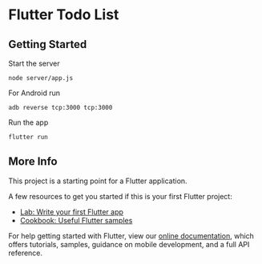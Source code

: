 # Flutter Todo List

## Getting Started

Start the server

```
node server/app.js
```

For Android run
```
adb reverse tcp:3000 tcp:3000
```

Run the app

```
flutter run
```

## More Info

This project is a starting point for a Flutter application.

A few resources to get you started if this is your first Flutter project:

- [Lab: Write your first Flutter app](https://flutter.dev/docs/get-started/codelab)
- [Cookbook: Useful Flutter samples](https://flutter.dev/docs/cookbook)

For help getting started with Flutter, view our
[online documentation](https://flutter.dev/docs), which offers tutorials,
samples, guidance on mobile development, and a full API reference.
